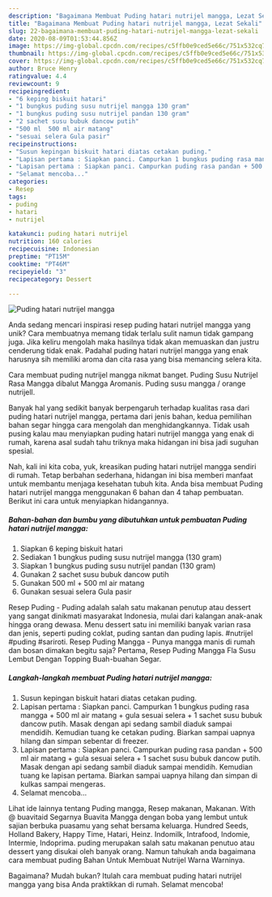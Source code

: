 ```yaml
---
description: "Bagaimana Membuat Puding hatari nutrijel mangga, Lezat Sekali"
title: "Bagaimana Membuat Puding hatari nutrijel mangga, Lezat Sekali"
slug: 22-bagaimana-membuat-puding-hatari-nutrijel-mangga-lezat-sekali
date: 2020-08-09T01:53:44.856Z
image: https://img-global.cpcdn.com/recipes/c5ffb0e9ced5e66c/751x532cq70/puding-hatari-nutrijel-mangga-foto-resep-utama.jpg
thumbnail: https://img-global.cpcdn.com/recipes/c5ffb0e9ced5e66c/751x532cq70/puding-hatari-nutrijel-mangga-foto-resep-utama.jpg
cover: https://img-global.cpcdn.com/recipes/c5ffb0e9ced5e66c/751x532cq70/puding-hatari-nutrijel-mangga-foto-resep-utama.jpg
author: Bruce Henry
ratingvalue: 4.4
reviewcount: 9
recipeingredient:
- "6 keping biskuit hatari"
- "1 bungkus puding susu nutrijel mangga 130 gram"
- "1 bungkus puding susu nutrijel pandan 130 gram"
- "2 sachet susu bubuk dancow putih"
- "500 ml  500 ml air matang"
- "sesuai selera Gula pasir"
recipeinstructions:
- "Susun kepingan biskuit hatari diatas cetakan puding."
- "Lapisan pertama : Siapkan panci. Campurkan 1 bungkus puding rasa mangga + 500 ml air matang + gula sesuai selera + 1 sachet susu bubuk dancow putih. Masak dengan api sedang sambil diaduk sampai mendidih. Kemudian tuang ke cetakan puding. Biarkan sampai uapnya hilang dan simpan sebentar di freezer."
- "Lapisan pertama : Siapkan panci. Campurkan puding rasa pandan + 500 ml air matang + gula sesuai selera + 1 sachet susu bubuk dancow putih. Masak dengan api sedang sambil diaduk sampai mendidih. Kemudian tuang ke lapisan pertama. Biarkan sampai uapnya hilang dan simpan di kulkas sampai mengeras."
- "Selamat mencoba..."
categories:
- Resep
tags:
- puding
- hatari
- nutrijel

katakunci: puding hatari nutrijel 
nutrition: 160 calories
recipecuisine: Indonesian
preptime: "PT15M"
cooktime: "PT46M"
recipeyield: "3"
recipecategory: Dessert

---
```



![Puding hatari nutrijel mangga](https://img-global.cpcdn.com/recipes/c5ffb0e9ced5e66c/751x532cq70/puding-hatari-nutrijel-mangga-foto-resep-utama.jpg)

Anda sedang mencari inspirasi resep puding hatari nutrijel mangga yang unik? Cara membuatnya memang tidak terlalu sulit namun tidak gampang juga. Jika keliru mengolah maka hasilnya tidak akan memuaskan dan justru cenderung tidak enak. Padahal puding hatari nutrijel mangga yang enak harusnya sih memiliki aroma dan cita rasa yang bisa memancing selera kita.

Cara membuat puding nutrijel mangga nikmat banget. Puding Susu Nutrijel Rasa Mangga dibalut Mangga Aromanis. Puding susu mangga / orange nutrijell.

Banyak hal yang sedikit banyak berpengaruh terhadap kualitas rasa dari puding hatari nutrijel mangga, pertama dari jenis bahan, kedua pemilihan bahan segar hingga cara mengolah dan menghidangkannya. Tidak usah pusing kalau mau menyiapkan puding hatari nutrijel mangga yang enak di rumah, karena asal sudah tahu triknya maka hidangan ini bisa jadi suguhan spesial.


Nah, kali ini kita coba, yuk, kreasikan puding hatari nutrijel mangga sendiri di rumah. Tetap berbahan sederhana, hidangan ini bisa memberi manfaat untuk membantu menjaga kesehatan tubuh kita. Anda bisa membuat Puding hatari nutrijel mangga menggunakan 6 bahan dan 4 tahap pembuatan. Berikut ini cara untuk menyiapkan hidangannya.

<!--inarticleads1-->

##### Bahan-bahan dan bumbu yang dibutuhkan untuk pembuatan Puding hatari nutrijel mangga:

1. Siapkan 6 keping biskuit hatari
1. Sediakan 1 bungkus puding susu nutrijel mangga (130 gram)
1. Siapkan 1 bungkus puding susu nutrijel pandan (130 gram)
1. Gunakan 2 sachet susu bubuk dancow putih
1. Gunakan 500 ml + 500 ml air matang
1. Gunakan sesuai selera Gula pasir


Resep Puding - Puding adalah salah satu makanan penutup atau dessert yang sangat dinikmati masyarakat Indonesia, mulai dari kalangan anak-anak hingga orang dewasa. Menu dessert satu ini memiliki banyak varian rasa dan jenis, seperti puding coklat, puding santan dan puding lapis. #nutrijel #puding #sariroti. Resep Puding Mangga - Punya mangga manis di rumah dan bosan dimakan begitu saja? Pertama, Resep Puding Mangga Fla Susu Lembut Dengan Topping Buah-buahan Segar. 

<!--inarticleads2-->

##### Langkah-langkah membuat Puding hatari nutrijel mangga:

1. Susun kepingan biskuit hatari diatas cetakan puding.
1. Lapisan pertama : Siapkan panci. Campurkan 1 bungkus puding rasa mangga + 500 ml air matang + gula sesuai selera + 1 sachet susu bubuk dancow putih. Masak dengan api sedang sambil diaduk sampai mendidih. Kemudian tuang ke cetakan puding. Biarkan sampai uapnya hilang dan simpan sebentar di freezer.
1. Lapisan pertama : Siapkan panci. Campurkan puding rasa pandan + 500 ml air matang + gula sesuai selera + 1 sachet susu bubuk dancow putih. Masak dengan api sedang sambil diaduk sampai mendidih. Kemudian tuang ke lapisan pertama. Biarkan sampai uapnya hilang dan simpan di kulkas sampai mengeras.
1. Selamat mencoba...


Lihat ide lainnya tentang Puding mangga, Resep makanan, Makanan. With @ buavitaid Segarnya Buavita Mangga dengan boba yang lembut untuk sajian berbuka puasamu yang sehat bersama keluarga. Hundred Seeds, Holland Bakery, Happy Time, Hatari, Heinz. Indomilk, Intrafood, Indomie, Intermie, Indoprima. puding merupakan salah satu makanan penutuo atau dessert yang disukai oleh banyak orang. Namun tahukah anda bagaimana cara membuat puding Bahan Untuk Membuat Nutrijel Warna Warninya. 

Bagaimana? Mudah bukan? Itulah cara membuat puding hatari nutrijel mangga yang bisa Anda praktikkan di rumah. Selamat mencoba!
